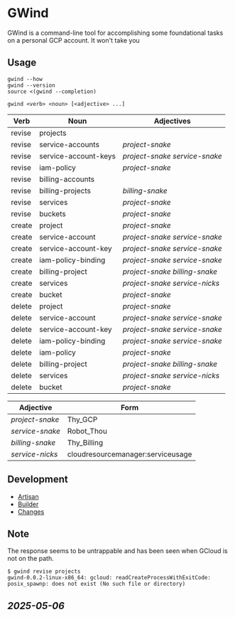 


# GWind
GWind is a command-line tool for accomplishing some foundational tasks on a personal GCP account.  It won't take you


## Usage
```
gwind --how 
gwind --version
source <(gwind --completion) 

gwind <verb> <noun> [<adjective> ...]
```
| Verb   | Noun                 | Adjectives                      |
|--------|----------------------|---------------------------------|
| revise | projects             |                                 |
| revise | service-accounts     | *project-snake*                 |
| revise | service-account-keys | *project-snake* *service-snake* |
| revise | iam-policy           | *project-snake*                 |
| revise | billing-accounts     |                                 |
| revise | billing-projects     | *billing-snake*                 |
| revise | services             | *project-snake*                 |
| revise | buckets              | *project-snake*                 |
| create | project              | *project-snake*                 |
| create | service-account      | *project-snake* *service-snake* |
| create | service-account-key  | *project-snake* *service-snake* |
| create | iam-policy-binding   | *project-snake* *service-snake* |
| create | billing-project      | *project-snake* *billing-snake* |
| create | services             | *project-snake* *service-nicks* |
| create | bucket               | *project-snake*                 |
| delete | project              | *project-snake*                 |
| delete | service-account      | *project-snake* *service-snake* |
| delete | service-account-key  | *project-snake* *service-snake* |
| delete | iam-policy-binding   | *project-snake* *service-snake* |
| delete | iam-policy           | *project-snake*                 |
| delete | billing-project      | *project-snake* *billing-snake* |
| delete | services             | *project-snake* *service-nicks* |
| delete | bucket               | *project-snake*                 |

| Adjective       | Form                              |
|-----------------|-----------------------------------|
| *project-snake* | Thy_GCP                           |
| *service-snake* | Robot_Thou                        |
| *billing-snake* | Thy_Billing                       |
| *service-nicks* | cloudresourcemanager:serviceusage |


## Development
* [Artisan](artisan.md)
* [Builder](builder.md)
* [Changes](changes.md)


## Note
The response seems to be untrappable and has been seen when GCloud is not on the path.
```
$ gwind revise projects
gwind-0.0.2-linux-x86_64: gcloud: readCreateProcessWithExitCode: posix_spawnp: does not exist (No such file or directory)
```


## *2025-05-06*
